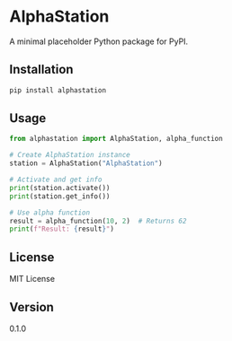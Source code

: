 # AlphaStation

A minimal placeholder Python package for PyPI.

## Installation

```bash
pip install alphastation
```

## Usage

```python
from alphastation import AlphaStation, alpha_function

# Create AlphaStation instance
station = AlphaStation("AlphaStation")

# Activate and get info
print(station.activate())
print(station.get_info())

# Use alpha function
result = alpha_function(10, 2)  # Returns 62
print(f"Result: {result}")
```

## License

MIT License

## Version

0.1.0 